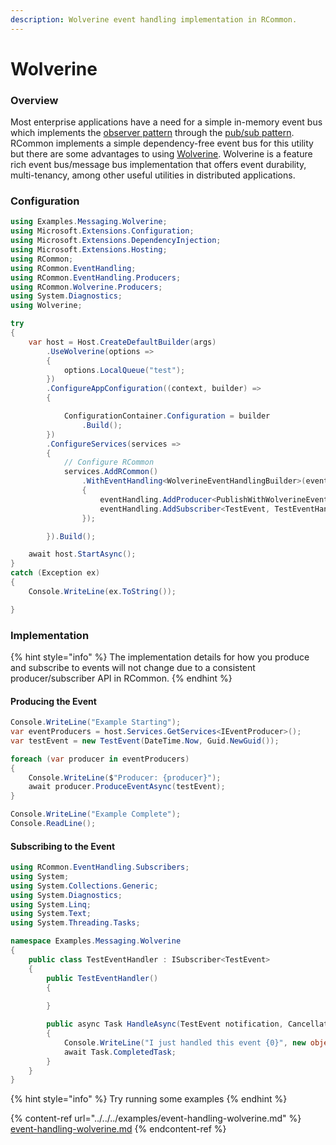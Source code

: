 ```yaml
---
description: Wolverine event handling implementation in RCommon.
---
```


# Wolverine

### Overview

Most enterprise applications have a need for a simple in-memory event bus which implements the [observer pattern](https://en.wikipedia.org/wiki/Observer\_pattern) through the [pub/sub pattern](https://en.wikipedia.org/wiki/Publish%E2%80%93subscribe\_pattern). RCommon implements a simple dependency-free event bus for this utility but there are some advantages to using [Wolverine](https://wolverine.netlify.app/). Wolverine is a feature rich event bus/message bus implementation that offers event durability, multi-tenancy, among other useful utilities in distributed applications.&#x20;

### Configuration

```csharp
using Examples.Messaging.Wolverine;
using Microsoft.Extensions.Configuration;
using Microsoft.Extensions.DependencyInjection;
using Microsoft.Extensions.Hosting;
using RCommon;
using RCommon.EventHandling;
using RCommon.EventHandling.Producers;
using RCommon.Wolverine.Producers;
using System.Diagnostics;
using Wolverine;

try
{
    var host = Host.CreateDefaultBuilder(args)
        .UseWolverine(options =>
        {
            options.LocalQueue("test");
        })
        .ConfigureAppConfiguration((context, builder) =>
        {

            ConfigurationContainer.Configuration = builder
                .Build();
        })
        .ConfigureServices(services =>
        {
            // Configure RCommon
            services.AddRCommon()
                .WithEventHandling<WolverineEventHandlingBuilder>(eventHandling =>
                {
                    eventHandling.AddProducer<PublishWithWolverineEventProducer>();
                    eventHandling.AddSubscriber<TestEvent, TestEventHandler>();
                });

        }).Build();

    await host.StartAsync();
}
catch (Exception ex)
{
    Console.WriteLine(ex.ToString());

}


```

### Implementation

{% hint style="info" %}
The implementation details for how you produce and subscribe to events will not change due to a consistent producer/subscriber API in RCommon.
{% endhint %}

#### Producing the Event

```csharp
Console.WriteLine("Example Starting");
var eventProducers = host.Services.GetServices<IEventProducer>();
var testEvent = new TestEvent(DateTime.Now, Guid.NewGuid());

foreach (var producer in eventProducers)
{
    Console.WriteLine($"Producer: {producer}");
    await producer.ProduceEventAsync(testEvent);
}

Console.WriteLine("Example Complete");
Console.ReadLine();
```

#### Subscribing to the Event

```csharp
using RCommon.EventHandling.Subscribers;
using System;
using System.Collections.Generic;
using System.Diagnostics;
using System.Linq;
using System.Text;
using System.Threading.Tasks;

namespace Examples.Messaging.Wolverine
{
    public class TestEventHandler : ISubscriber<TestEvent>
    {
        public TestEventHandler()
        {
                
        }

        public async Task HandleAsync(TestEvent notification, CancellationToken cancellationToken = default)
        {
            Console.WriteLine("I just handled this event {0}", new object[] { notification.ToString() });
            await Task.CompletedTask;
        }
    }
}
```



{% hint style="info" %}
Try running some examples
{% endhint %}

{% content-ref url="../../../examples/event-handling-wolverine.md" %}
[event-handling-wolverine.md](../../../examples/event-handling-wolverine.md)
{% endcontent-ref %}

